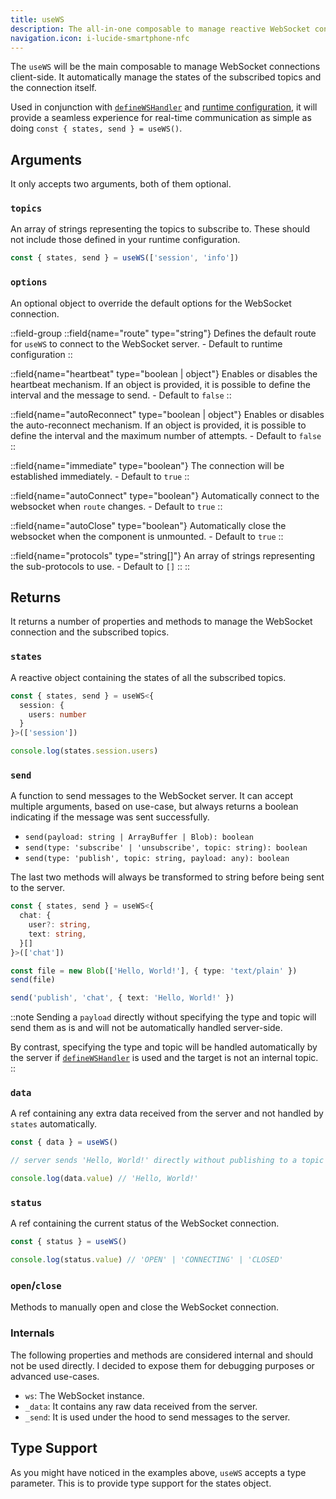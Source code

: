 ```yaml
---
title: useWS
description: The all-in-one composable to manage reactive WebSocket connections from client-side.
navigation.icon: i-lucide-smartphone-nfc
---
```


The `useWS` will be the main composable to manage WebSocket connections client-side. It automatically manage the states of the subscribed topics and the connection itself.

Used in conjunction with [`defineWSHandler`](/usage/definewshandler) and [runtime configuration](/getting-started/configuration), it will provide a seamless experience for real-time communication as simple as doing `const { states, send } = useWS()`.

## Arguments

It only accepts two arguments, both of them optional.

### `topics`

An array of strings representing the topics to subscribe to. These should not include those defined in your runtime configuration.

```ts
const { states, send } = useWS(['session', 'info'])
```

### `options`

An optional object to override the default options for the WebSocket connection.

::field-group
  ::field{name="route" type="string"}
    Defines the default route for `useWS` to connect to the WebSocket server. - Default to runtime configuration
  ::

  ::field{name="heartbeat" type="boolean | object"}
    Enables or disables the heartbeat mechanism. If an object is provided, it is possible to define the interval and the message to send. - Default to `false`
  ::

  ::field{name="autoReconnect" type="boolean | object"}
    Enables or disables the auto-reconnect mechanism. If an object is provided, it is possible to define the interval and the maximum number of attempts. - Default to `false`
  ::

  ::field{name="immediate" type="boolean"}
    The connection will be established immediately. - Default to `true`
  ::

  ::field{name="autoConnect" type="boolean"}
    Automatically connect to the websocket when `route` changes. - Default to `true`
  ::

  ::field{name="autoClose" type="boolean"}
    Automatically close the websocket when the component is unmounted. - Default to `true`
  ::

  ::field{name="protocols" type="string[]"}
    An array of strings representing the sub-protocols to use. - Default to `[]`
  ::
::

## Returns

It returns a number of properties and methods to manage the WebSocket connection and the subscribed topics.

### `states`

A reactive object containing the states of all the subscribed topics.

```ts
const { states, send } = useWS<{
  session: {
    users: number
  }
}>(['session'])

console.log(states.session.users)
```

### `send`

A function to send messages to the WebSocket server. It can accept multiple arguments, based on use-case, but always returns a boolean indicating if the message was sent successfully.

- `send(payload: string | ArrayBuffer | Blob): boolean`
- `send(type: 'subscribe' | 'unsubscribe', topic: string): boolean`
- `send(type: 'publish', topic: string, payload: any): boolean`

The last two methods will always be transformed to string before being sent to the server.

```ts
const { states, send } = useWS<{
  chat: {
    user?: string,
    text: string,
  }[]
}>(['chat'])

const file = new Blob(['Hello, World!'], { type: 'text/plain' })
send(file)

send('publish', 'chat', { text: 'Hello, World!' })
```

::note
Sending a `payload` directly without specifying the type and topic will send them as is and will not be automatically handled server-side.

By contrast, specifying the type and topic will be handled automatically by the server if [`defineWSHandler`](/usage/definewshandler) is used and the target is not an internal topic.
::

### `data`

A ref containing any extra data received from the server and not handled by `states` automatically.

```ts
const { data } = useWS()

// server sends 'Hello, World!' directly without publishing to a topic

console.log(data.value) // 'Hello, World!'
```

### `status`

A ref containing the current status of the WebSocket connection.

```ts
const { status } = useWS()

console.log(status.value) // 'OPEN' | 'CONNECTING' | 'CLOSED'
```

### `open`/`close`

Methods to manually open and close the WebSocket connection.

### Internals

The following properties and methods are considered internal and should not be used directly. I decided to expose them for debugging purposes or advanced use-cases.

- `ws`: The WebSocket instance.
- `_data`: It contains any raw data received from the server.
- `_send`: It is used under the hood to send messages to the server.

## Type Support

As you might have noticed in the examples above, `useWS` accepts a type parameter. This is to provide type support for the states object.
